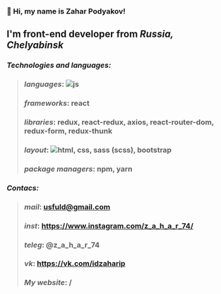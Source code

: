### 👋 Hi, my name is **Zahar Podyakov**!
## I'm **front-end developer** from *Russia, Сhelyabinsk*

### *Technologies and languages:*
> ### *languages*: ![js]()
> ### *frameworks*: react
> ### *libraries*: redux, react-redux, axios, react-router-dom, redux-form, redux-thunk
> ### *layout*: ![html](https://img.shields.io/badge/-HTML-090909?style=flat&logo=html5), css, sass (scss), bootstrap
> ### *package managers*: npm, yarn
> 
### *Contacs:*
> ### *mail*: usfuld@gmail.com
> ### *inst*: https://www.instagram.com/z_a_h_a_r_74/
> ### *teleg*: @z_a_h_a_r_74
> ### *vk*: https://vk.com/idzaharip
> ### *My website*: /
 
